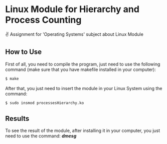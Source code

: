 # Linux Module for Hierarchy and Process Counting
✌️ Assignment for 'Operating Systems' subject about Linux Module

## How to Use
First of all, you need to compile the program, just need to use the following command (make sure that you have makefile installed in your computer):

```sh
$ make
```

After that, you just need to insert the module in your Linux System using the command:

```sh
$ sudo insmod processesHierarchy.ko
```

## Results
To see the result of the module, after installing it in your computer, you just need to use the command: ***dmesg***